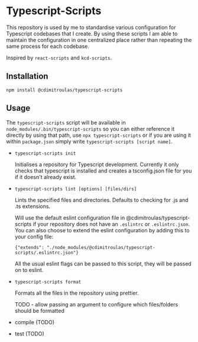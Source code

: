 # Typescript-Scripts

This repository is used by me to standardise various configuration for Typescript codebases
that I create. By using these scripts I am able to maintain the configuration in one
centralized place rather than repeating the same process for each codebase.

Inspired by `react-scripts` and `kcd-scripts`.

## Installation

`npm install @cdimitroulas/typescript-scripts`

## Usage

The `typescript-scripts` script will be available in `node_modules/.bin/typescript-scripts` so
you can either reference it directly by using that path, use `npx typescript-scripts` or if you
are using it within `package.json` simply write `typescript-scripts [script name]`.

- `typescript-scripts init`

  Initialises a repository for Typescript development. Currently it only checks that typescript
  is installed and creates a tsconfig.json file for you if it doesn't already exist.

- `typescript-scripts lint [options] [files/dirs]`

  Lints the specified files and directories. Defaults to checking for .js and .ts extensions.

  Will use the default eslint configuration file in @cdimitroulas/typescript-scripts if
  your repository does not have an `.eslintrc` or `.eslintrc.json`. You can also choose to
  extend the eslint configuration by adding this to your config file:

  ```
  {"extends": "./node_modules/@cdimitroulas/typescript-scripts/.eslintrc.json"}
  ```

  All the usual eslint flags can be passed to this script, they will be passed on to eslint.

- `typescript-scripts format`

  Formats all the files in the repository using prettier.

  TODO - allow passing an argument to configure which files/folders should be formatted

- compile (TODO)

- test (TODO)
